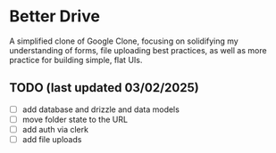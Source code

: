 # Better Drive

A simplified clone of Google Clone, focusing on solidifying my understanding of forms, file uploading best practices, as well as more practice for building simple, flat UIs.

## TODO (last updated 03/02/2025)
- [ ] add database and drizzle and data models
- [ ] move folder state to the URL
- [ ] add auth via clerk
- [ ] add file uploads